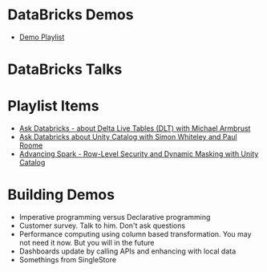 # DataBricks Demos
- [Demo Playlist](https://www.youtube.com/watch?v=ISleaBJYVi4&list=PLTPXxbhUt-YVAGgN0aNCqY4Jydg324X8u)

# DataBricks Talks

# Playlist Items
- [Ask Databricks - about Delta Live Tables (DLT) with Michael Armbrust](https://www.youtube.com/watch?v=DDqMNMF57P8)
- [Ask Databricks about Unity Catalog with Simon Whiteley and Paul Roome](https://www.youtube.com/watch?v=frruZ2AmZNo)
- [Advancing Spark - Row-Level Security and Dynamic Masking with Unity Catalog](https://www.youtube.com/watch?v=jAPuAuphwt4)


# Building Demos
- Imperative programming versus Declarative programming
- Customer survey. Talk to him. Don't ask questions
- Performance computing using column based transformation. You may not need it now. But you will in the future
- Dashboards update by calling APIs and enhancing with local data
- Somethings from SingleStore
